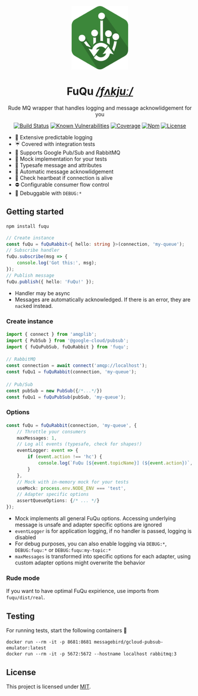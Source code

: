 <div align="center">


<img src="./resources/logo.png" height="170"/>


# FuQu _[/fʌkjuː/](https://en.wikipedia.org/wiki/Help:IPA/English)_

Rude MQ wrapper that handles logging and message acknowlidgement for you

[![Build Status](https://img.shields.io/travis/AckeeCZ/fuqu.svg?style=flat-square)](https://travis-ci.org/AckeeCZ/fuqu)
[![Known Vulnerabilities](https://img.shields.io/snyk/vulnerabilities/github/AckeeCZ/fuqu.svg?style=flat-square)](https://snyk.io/test/github/AckeeCZ/fuqu)
[![Coverage](https://img.shields.io/coveralls/github/AckeeCZ/fuqu?style=flat-square)](https://coveralls.io/github/AckeeCZ/fuqu)
[![Npm](https://img.shields.io/npm/v/fuqu.svg?style=flat-square)](https://www.npmjs.com/package/fuqu)
[![License](https://img.shields.io/github/license/AckeeCZ/fuqu.svg?style=flat-square)](https://github.com/AckeeCZ/fuqu/blob/master/LICENSE)


</div>

- 📨 Extensive predictable logging
- ☔ Covered with integration tests
- 🐇 Supports Google Pub/Sub and RabbitMQ
- 🤡 Mock implementation for your tests
- 💙 Typesafe message and attributes
- 🚦 Automatic message acknowlidgement
- 💓 Check heartbeat if connection is alive
- ⛔ Configurable consumer flow control
- 🐛 Debuggable with `DEBUG:*`

## Getting started

```bash
npm install fuqu
```

```typescript
// Create instance
const fuQu = fuQuRabbit<{ hello: string }>(connection, 'my-queue');
// Subscribe handler
fuQu.subscribe(msg => {
    console.log('Got this:', msg);
});
// Publish message
fuQu.publish({ hello: 'FuQu!' });
```

- Handler may be async
- Messages are automatically acknowledged. If there is an error, they are `nack`ed instead.

### Create instance
```typescript
import { connect } from 'amqplib';
import { PubSub } from '@google-cloud/pubsub';
import { fuQuPubSub, fuQuRabbit } from 'fuqu';

// RabbitMQ
const connection = await connect('amqp://localhost');
const fuQu1 = fuQuRabbit(connection, 'my-queue');

// Pub/Sub
const pubSub = new PubSub({/*...*/})
const fuQu1 = fuQuPubSub(pubSub, 'my-queue');
```

### Options
```typescript
const fuQu = fuQuRabbit(connection, 'my-queue', {
    // Throttle your consumers
    maxMessages: 1,
    // Log all events (typesafe, check for shapes!)
    eventLogger: event => {
        if (event.action !== 'hc') {
            console.log(`FuQu [${event.topicName}] (${event.action})`, event)
        }
    },
    // Mock with in-memory mock for your tests
    useMock: process.env.NODE_ENV === 'test',
    // Adapter specific options
    assertQueueOptions: {/* ... */}
});
```
 - Mock implements all general FuQu options. Accessing underlying message is unsafe and adapter specific options are ignored
 - `eventLogger` is for application logging, if no handler is passed, logging is disabled
 - For debug purposes, you can also enable logging via `DEBUG:*`, `DEBUG:fuqu:*` or `DEBUG:fuqu:my-topic:*`
 - `maxMessages` is transformed into specific options for each adapter, using custom adapter options might overwrite the behavior

### Rude mode
If you want to have optimal FuQu expirience, use imports from `fuqu/dist/real`.

## Testing

For running tests, start the following containers 🐳

```
docker run --rm -it -p 8681:8681 messagebird/gcloud-pubsub-emulator:latest
docker run --rm -it -p 5672:5672 --hostname localhost rabbitmq:3
```

## License

This project is licensed under [MIT](./LICENSE).
